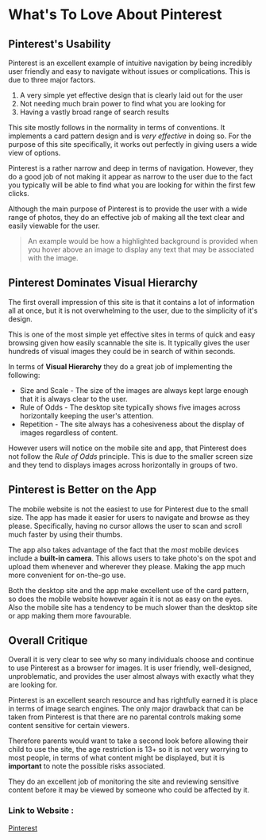 # What's To Love About Pinterest

## Pinterest's Usability
Pinterest is an excellent example of intuitive navigation by being incredibly user friendly and easy to navigate without issues or complications. This is due to three major factors.

1. A very simple yet effective design that is clearly laid out for the user
2. Not needing much brain power to find what you are looking for
3. Having a vastly broad range of search results

This site mostly follows in the normality in terms of conventions. It implements a card pattern design and is *very effective* in doing so. For the purpose of this site specifically, it works out perfectly in giving users a wide view of options.

Pinterest is a rather narrow and deep in terms of navigation. However, they do a good job of not making it appear as narrow to the user due to the fact you typically will be able to find what you are looking for within the first few clicks.

Although the main purpose of Pinterest is to provide the user with a wide range of photos, they do an effective job of making all the text clear and easily viewable for the user.
>An example would be how a highlighted background is provided when you hover above an image to display any text that may be associated with the image.

## Pinterest Dominates Visual Hierarchy
The first overall impression of this site is that it contains a lot of information all at once, but it is not overwhelming to the user, due to the simplicity of it's design.

This is one of the most simple yet effective sites in terms of quick and easy browsing given how easily scannable the site is. It typically gives the user hundreds of visual images they could be in search of within seconds.

In terms of **Visual Hierarchy** they do a great job of implementing the following:

- Size and Scale - The size of the images are always kept large enough that it is always clear to the user.
- Rule of Odds - The desktop site typically shows five images across horizontally keeping the user's attention.
- Repetition - The site always has a cohesiveness about the display of images regardless of content.

However users will notice on the mobile site and app, that Pinterest does not follow the *Rule of Odds* principle. This is due to the smaller screen size and they tend to displays images across horizontally in groups of two.

## Pinterest is Better on the App
The mobile website is not the easiest to use for Pinterest due to the small size. The app has made it easier for users to navigate and browse as they please. Specifically, having no cursor allows the user to scan and scroll much faster by using their thumbs.

The app also takes advantage of the fact that the *most* mobile devices include a **built-in camera**. This allows users to take photo's on the spot and upload them whenever and wherever they please. Making the app much more convenient for on-the-go use.

Both the desktop site and the app make excellent use of the card pattern, so does the mobile website however again it is not as easy on the eyes. Also the mobile site has a tendency to be much slower than the desktop site or app making them more favourable.

## Overall Critique
Overall it is very clear to see why so many individuals choose and continue to use Pinterest as a browser for images. It is user friendly, well-designed, unproblematic, and provides the user almost always with exactly what they are looking for.

Pinterest is an excellent search resource and has rightfully earned it is place in terms of image search engines. The only major drawback that can be taken from Pinterest is that there are no parental controls making some content sensitive for certain viewers.

Therefore parents would want to take a second look before allowing their child to use the site, the age restriction is 13+ so it is not very worrying to most people, in terms of what content might be displayed, but it is **important** to note the possible risks associated.

They do an excellent job of monitoring the site and reviewing sensitive content before it may be viewed by someone who could be affected by it.

### Link to Website :
[Pinterest](https://www.pinterest.ca/)